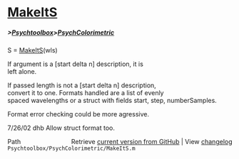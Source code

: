 # [MakeItS](MakeItS)
##### >[Psychtoolbox](Psychtoolbox)>[PsychColorimetric](PsychColorimetric)

S = [MakeItS](MakeItS)(wls)  
  
If argument is a [start delta n] description, it is  
left alone.  
  
If passed length is not a [start delta n] description,  
convert it to one.  Formats handled are a list of evenly  
spaced wavelengths or a struct with fields start, step, numberSamples.  
  
Format error checking could be more agressive.  
  
7/26/02  dhb  Allow struct format too.  




<div class="code_header" style="text-align:right;">
  <span style="float:left;">Path&nbsp;&nbsp;</span> <span class="counter">Retrieve <a href=
  "https://raw.github.com/Psychtoolbox-3/Psychtoolbox-3/beta/Psychtoolbox/PsychColorimetric/MakeItS.m">current version from GitHub</a> | View <a href=
  "https://github.com/Psychtoolbox-3/Psychtoolbox-3/commits/beta/Psychtoolbox/PsychColorimetric/MakeItS.m">changelog</a></span>
</div>
<div class="code">
  <code>Psychtoolbox/PsychColorimetric/MakeItS.m</code>
</div>

